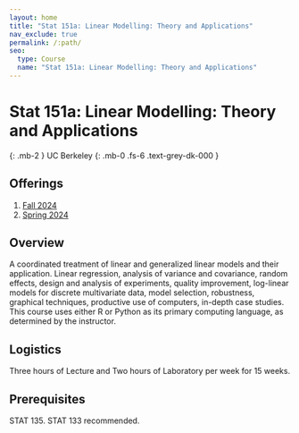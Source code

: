 ```yaml
---
layout: home
title: "Stat 151a: Linear Modelling: Theory and Applications"
nav_exclude: true
permalink: /:path/
seo:
  type: Course
  name: "Stat 151a: Linear Modelling: Theory and Applications"
---
```


# Stat 151a: Linear Modelling: Theory and Applications
{: .mb-2 }
UC Berkeley
{: .mb-0 .fs-6 .text-grey-dk-000 }



## Offerings

1. [Fall 2024](fall-2024)
1. [Spring 2024](spring-2024)




## Overview

A coordinated treatment of linear and generalized linear models and their application. Linear regression, analysis of variance and covariance, random effects, design and analysis of experiments, quality improvement, log-linear models for discrete multivariate data, model selection, robustness, graphical techniques, productive use of computers, in-depth case studies. This course uses either R or Python as its primary computing language, as determined by the instructor.

## Logistics

Three hours of Lecture and  Two hours of Laboratory per week for 15 weeks.

## Prerequisites

STAT 135. STAT 133 recommended.

